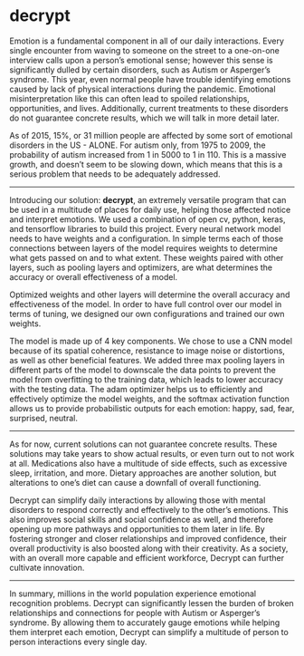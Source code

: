 # decrypt
Emotion is a fundamental component in all of our daily interactions. Every single encounter from waving to someone on the street to a one-on-one interview calls upon a person’s emotional sense; however this sense is significantly dulled by certain disorders, such as Autism or Asperger’s syndrome. This year, even normal people have trouble identifying emotions caused by lack of physical interactions during the pandemic. Emotional misinterpretation like this can often lead to spoiled relationships, opportunities, and lives. Additionally, current treatments to these disorders do not guarantee concrete results, which we will talk in more detail later.



As of 2015, 15%, or 31 million people are affected by some sort of emotional disorders in the US - ALONE. For autism only, from 1975 to 2009, the probability of autism increased from 1 in 5000 to 1 in 110. This is a massive growth, and doesn’t seem to be slowing down, which means that this is a serious problem that needs to be adequately addressed.

---------------------

Introducing our solution: **decrypt**, an extremely versatile program that can be used in a multitude of places for daily use, helping those affected notice and interpret emotions. We used a combination of open cv, python, keras, and tensorflow libraries to build this project. Every neural network model needs to have weights and a configuration. In simple terms each of those connections between layers of the model requires weights to determine what gets passed on and to what extent. These weights paired with other layers, such as pooling layers and optimizers, are what determines the accuracy or overall effectiveness of a model.  



Optimized weights and other layers will determine the overall accuracy and effectiveness of the model. In order to have full control over our model in terms of tuning, we designed our own configurations and trained our own weights. 



The model is made up of 4 key components. We chose to use a CNN model because of its spatial coherence, resistance to image noise or distortions, as well as other beneficial features. We added three max pooling layers in different parts of the model to downscale the data points to prevent the model from overfitting to the training data, which leads to lower accuracy with the testing data. The adam optimizer helps us to efficiently and effectively optimize the model weights, and the softmax activation function allows us to provide probabilistic outputs for each emotion: happy, sad, fear, surprised, neutral. 

---------------------

As for now, current solutions can not guarantee concrete results. These solutions may take years to show actual results, or even turn out to not work at all. Medications also have a multitude of side effects, such as excessive sleep, irritation, and more. Dietary approaches are another solution, but alterations to one’s diet can cause a downfall of overall functioning.
 


Decrypt can simplify daily interactions by allowing those with mental disorders to respond correctly and effectively to the other’s emotions. This also improves social skills and social confidence as well, and therefore opening up more pathways and opportunities to them later in life. By fostering stronger and closer relationships and improved confidence, their overall productivity is also boosted along with their creativity. As a society, with an overall more capable and efficient workforce, Decrypt can further cultivate innovation. 

---------------------

In summary, millions in the world population experience emotional recognition problems. Decrypt can significantly lessen the burden of broken relationships and connections for people with Autism or Asperger’s syndrome. By allowing them to accurately gauge emotions while helping them interpret each emotion, Decrypt can simplify a multitude of person to person interactions every single day. 
